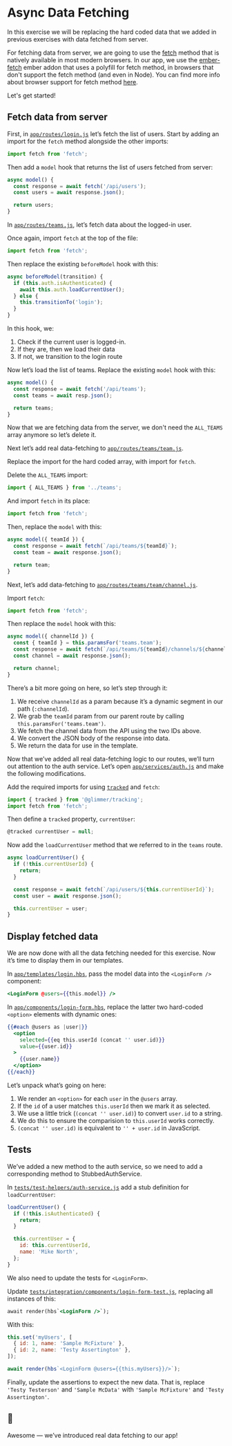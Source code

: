 # Async Data Fetching

In this exercise we will be replacing the hard coded data that we added in previous exercises with data fetched from server.

For fetching data from server, we are going to use the [fetch](https://developers.google.com/web/updates/2015/03/introduction-to-fetch) method that is natively available in most modern browsers. In our app, we use the [ember-fetch](https://github.com/ember-cli/ember-fetch) ember addon that uses a polyfill for fetch method, in browsers that don't support the fetch method (and even in Node). You can find more info about browser support for fetch method [here](https://caniuse.com/#feat=fetch).

Let's get started!

## Fetch data from server

First, in [`app/routes/login.js`](../app/routes/login.js) let’s fetch the list of users. Start by adding an import for the `fetch` method alongside the other imports:

```js
import fetch from 'fetch';
```

Then add a `model` hook that returns the list of users fetched from server:

```js
async model() {
  const response = await fetch('/api/users');
  const users = await response.json();

  return users;
}
```

In [`app/routes/teams.js`](../app/routes/teams.js), let’s fetch data about the logged-in user.

Once again, import `fetch` at the top of the file:

```js
import fetch from 'fetch';
```

Then replace the existing `beforeModel` hook with this:

```js
async beforeModel(transition) {
  if (this.auth.isAuthenticated) {
    await this.auth.loadCurrentUser();
  } else {
    this.transitionTo('login');
  }
}
```

In this hook, we:

1. Check if the current user is logged-in.
2. If they are, then we load their data
3. If not, we transition to the login route

Now let’s load the list of teams. Replace the existing `model` hook with this:

```js
async model() {
  const response = await fetch('/api/teams');
  const teams = await resp.json();

  return teams;
}
```

Now that we are fetching data from the server, we don't need the `ALL_TEAMS` array anymore so let’s delete it.

Next let’s add real data-fetching to [`app/routes/teams/team.js`](../app/routes/teams/team.js).

Replace the import for the hard coded array, with import for `fetch`.

Delete the `ALL_TEAMS` import:

```js
import { ALL_TEAMS } from '../teams';
```

And import `fetch` in its place:

```js
import fetch from 'fetch';
```

Then, replace the `model` with this:

```js
async model({ teamId }) {
  const response = await fetch(`/api/teams/${teamId}`);
  const team = await response.json();

  return team;
}
```

Next, let’s add data-fetching to [`app/routes/teams/team/channel.js`](../app/routes/teams/team/channel.js).

Import `fetch`:

```js
import fetch from 'fetch';
```

Then replace the `model` hook with this:

```js
async model({ channelId }) {
  const { teamId } = this.paramsFor('teams.team');
  const response = await fetch(`/api/teams/${teamId}/channels/${channelId}`);
  const channel = await response.json();

  return channel;
}
```

There’s a bit more going on here, so let’s step through it:

1. We receive `channelId` as a param because it’s a dynamic segment in our path (`:channelId`).
2. We grab the `teamId` param from our parent route by calling `this.paramsFor('teams.team')`.
3. We fetch the channel data from the API using the two IDs above.
4. We convert the JSON body of the response into data.
5. We return the data for use in the template.

Now that we’ve added all real data-fetching logic to our routes, we’ll turn out attention to the auth service.
Let’s open [`app/services/auth.js`](../app/services/auth.js) and make the following modifications.

Add the required imports for using [`tracked`](https://glimmerjs.com/guides/tracked-properties) and `fetch`:

```js
import { tracked } from '@glimmer/tracking';
import fetch from 'fetch';
```

Then define a `tracked` property, `currentUser`:

```js
@tracked currentUser = null;
```

Now add the `loadCurrentUser` method that we referred to in the `teams` route.

```js
async loadCurrentUser() {
  if (!this.currentUserId) {
    return;
  }

  const response = await fetch(`/api/users/${this.currentUserId}`);
  const user = await response.json();

  this.currentUser = user;
}
```

## Display fetched data

We are now done with all the data fetching needed for this exercise. Now it’s time to display them in our templates.

In [`app/templates/login.hbs`](../app/templates/login.hbs), pass the model data into the `<LoginForm />` component:

```hbs
<LoginForm @users={{this.model}} />
```

In [`app/components/login-form.hbs`](`../app/components/login-form.hbs`), replace the latter two hard-coded `<option>` elements with dynamic ones:

```hbs
{{#each @users as |user|}}
  <option
    selected={{eq this.userId (concat '' user.id)}}
    value={{user.id}}
  >
    {{user.name}}
  </option>
{{/each}}
```

Let’s unpack what’s going on here:

1. We render an `<option>` for each `user` in the `@users` array.
2. If the `id` of a user matches `this.userId` then we mark it as selected.
3. We use a little trick (`(concat '' user.id)`) to convert `user.id` to a string.
4. We do this to ensure the comparision to `this.userId` works correctly.
5. `(concat '' user.id)` is equivalent to `'' + user.id` in JavaScript.

## Tests

We’ve added a new method to the auth service, so we need to add a corresponding method to StubbedAuthService.

In [`tests/test-helpers/auth-service.js`](../tests/test-helpers/auth-service.js) add a stub definition for `loadCurrentUser`:

```js
loadCurrentUser() {
  if (!this.isAuthenticated) {
    return;
  }

  this.currentUser = {
    id: this.currentUserId,
    name: 'Mike North',
  };
}
```

We also need to update the tests for `<LoginForm>`.

Update [`tests/integration/components/login-form-test.js`](../tests/integration/components/login-form-test.js), replacing all instances of this:

```hbs
await render(hbs`<LoginForm />`);
```

With this:

```js
this.set('myUsers', [
  { id: 1, name: 'Sample McFixture' },
  { id: 2, name: 'Testy Assertington' },
]);

await render(hbs`<LoginForm @users={{this.myUsers}}/>`);
```

Finally, update the assertions to expect the new data. That is, replace `'Testy Testerson'` and `'Sample McData'` with `'Sample McFixture'` and `'Testy Assertington'`.

## 🙌

Awesome — we’ve introduced real data fetching to our app!
